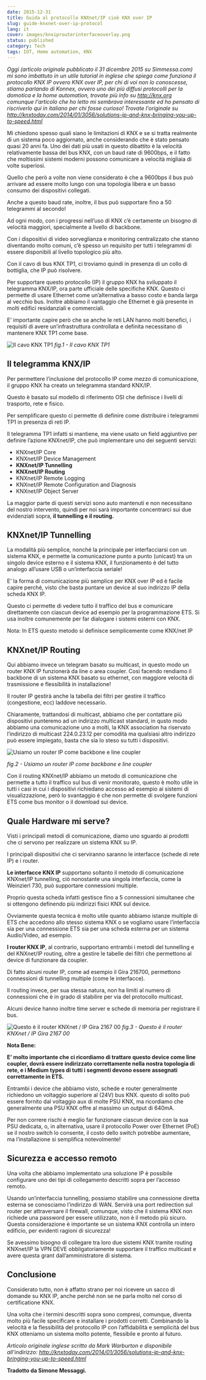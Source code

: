 ```yaml
---
date: 2015-12-31
title: Guida al protocollo KNXnet/IP cioè KNX over IP
slug: guide-knxnet-over-ip-protocol
lang: it
cover: images/knxiprouterinterfaceoverlay.png
status: published
category: Tech
tags: IOT, Home automation, KNX
---
```


*Oggi (articolo originale pubblicato il 31 dicembre 2015 su Simmessa.com) mi sono imbattuto in un utile tutorial in inglese che spiega come funziona il protocollo KNX IP ovvero KNX over IP, per chi di voi non lo conoscesse, stiamo parlando di Konnex, ovvero uno dei più diffusi protocolli per la domotica e la home automation, trovate più info su http://knx.org comunque l'articolo che ho letto mi sembrava interessante ed ho pensato di riscriverlo qui in italiano per chi fosse curioso! Trovate l'originale su http://knxtoday.com/2014/01/3056/solutions-ip-and-knx-bringing-you-up-to-speed.html*

Mi chiedono spesso quali siano le limitazioni di KNX e se si tratta realmente di un sistema poco aggiornato, anche considerando che è stato pensato quasi 20 anni fa.
Uno dei dati più usati in questo dibattito è la velocità relativamente bassa del bus KNX, con un baud rate di 9600bps, e il fatto che moltissimi sistemi moderni possono comunicare a velocità migliaia di volte superiosi.

Quello che però a volte non viene considerato è che a 9600bps il bus può arrivare ad essere molto lungo con una topologia libera e un basso consumo dei dispositivi collegati.

Anche a questo baud rate, inoltre, il bus può supportare fino a 50 telegrammi al secondo!

Ad ogni modo, con i progressi nell’uso di KNX c’è certamente un bisogno di velocità maggiori, specialmente a livello di backbone.

Con i dispositivi di video sorveglianza e monitoring centralizzato che stanno diventando molto comuni, c’è spesso un requisito per tutti i telegrammi di essere disponibili al livello topologico più alto.

Con il cavo di bus KNX TP1, ci troviamo quindi in presenza di un collo di bottiglia, che IP può risolvere.

Per supportare questo protocollo (IP) il gruppo KNX ha sviluppato il telegramma KNX/IP, ora parte ufficiale delle specifiche KNX. Questo ci permette di usare Ethernet come un’alternativa a basso costo e banda larga al vecchio bus. Inoltre abbiamo il vantaggio che Ethernet è già presente in molti edifici residanziali e commerciali.

E’ importante capire però che se anche le reti LAN hanno molti benefici, i requisiti di avere un’infrastruttura controllata e definita necessitano di mantenere KNX TP1 come base.

![Il cavo KNX TP1](/images/webp/KNX-cable.webp)
*fig.1 - Il cavo KNX TP1*

## Il telegramma KNX/IP

Per permettere l’inclusione del protocollo IP come mezzo di comunicazione, il gruppo KNX ha creato un telegramma standard KNX/IP.

Questo è basato sul modello di riferimento OSI che definisce i livelli di trasporto, rete e fisico.

Per semplificare questo ci permette di definire come distribuire i telegrammi TP1 in presenza di reti IP.

Il telegramma  TP1 infatti si mantiene, ma viene usato un field aggiuntivo per definire l’azione KNXnet/IP, che può implementare uno dei seguenti servizi:

* KNXnet/IP Core
* KNXnet/IP Device Management
* **KNXnet/IP Tunnelling**
* **KNXnet/IP Routing**
* KNXnet/IP Remote Logging
* KNXnet/IP Remote Configuration and Diagnosis
* KNXnet/IP Object Server

La maggior parte di questi servizi sono auto mantenuti e non necessitano del nostro intervento, quindi per noi sarà importante concentrarci sui due evidenziati sopra, **il tunnelling e il routing.**

## KNXnet/IP Tunnelling

La modalità più semplice, nonché la principale per interfacciarsi con un sistema KNX, e permette la comunicazione punto a punto (unicast) tra un singolo device esterno e il sistema KNX, il funzionamento è del tutto analogo all’usare USB o un’interfaccia seriale!

E’ la forma di comunicazione più semplice per KNX over IP ed è facile capire perché, visto che basta puntare un device al suo indirizzo IP della scheda KNX IP.

Questo ci permette di vedere tutto il traffico del bus e comunicare direttamente con ciascun device ad esempio per la programmazione ETS.
Si usa inoltre comunemente per far dialogare i sistemi esterni con KNX.

Nota: In ETS questo metodo si definisce semplicemente come KNX/net IP

## KNXnet/IP Routing

Qui abbiamo invece un telegram basato su multicast, in questo modo un router KNX IP funzionerà da line o area coupler. Così facendo rendiamo il backbone di un sistema KNX basato su ethernet, con maggiore velocità di trasmissione e flessibilità in installazione!

Il router IP gestirà anche la tabella dei filtri per gestire il traffico (congestione, ecc) laddove necessario.

Chiaramente, trattandosi di multicast, abbiamo che per contattare più dispositivi punteremo ad un indirizzo multicast standard, in qusto modo abbiamo una comunicazione uno a molti, la KNX association ha riservato l’indirizzo di multicast 224.0.23.12 per comodità ma qualsiasi altro indirizzo può essere impiegato, basta che sia lo steso su tutti i dispositivi.

![Usiamo un router IP come backbone e line coupler](/images/KNX-IP-network.webp)

*fig.2 - Usiamo un router IP come backbone e line coupler*

Con il routing KNXnet/IP abbiamo un metodo di comunicazione che permette a tutto il traffico sul bus di venir monitorato, questo è molto utile in tutti i casi in cui i dispositivi richiedano accesso ad esempio ai sistemi di visualizzazione, però lo svantaggio è che non permette di svolgere funzioni ETS come bus monitor o il download sui device.

## Quale Hardware mi serve?

Visti i principali metodi di comunicazione, diamo uno sguardo ai prodotti che ci servono per realizzare un sistema KNX su IP.

I principali dispositivi che ci serviranno saranno le interfacce (schede di rete IP) e i router.

**Le interfacce KNX IP** supportano soltanto il metodo di comunicazione KNXnet/IP tunnelling, ciò nonostante una singola interfaccia, come la Weinzierl 730, può supportare connessioni multiple.

Proprio questa scheda infatti gestisce fino a 5 connessioni simultanee che si ottengono definendo più indirizzi fisici KNX sul device.

Ovviamente questa tecnica è molto utile quanto abbiamo istanze multiple di ETS che accedono allo stesso sistema KNX o se vogliamo usare l’interfaccia sia per una connessione ETS sia per una scheda esterna per un sistema Audio/Video, ad esempio.

**I router KNX IP**, al contrario, supportano entrambi i metodi del tunnelling e del KNXnet/IP routing, oltre a gestire le tabelle dei filtri che permettono al device di funzionare da coupler.

Di fatto alcuni router IP, come ad esempio il Gira 216700, permettono connessioni di tunnelling multiple (come le interfacce).

Il routing invece, per sua stessa natura, non ha limiti al numero di connessioni che è in grado di stabilire per via del protocollo multicast.

Alcuni device hanno inoltre time server e schede di memoria per registrare il bus.

![Questo è il router KNXnet / IP Gira 2167 00](/images/webp/Gira-KNX-IP-router.webp)
*fig.3 - Questo è il router KNXnet / IP Gira 2167 00*

**Nota Bene:**

**E’ molto importante che ci ricordiamo di trattare questo device come line coupler, dovrà essere indirizzato correttamente nella nostra topologia di rete, e i Medium types di tutti i segmenti devono essere assegnati correttamente in ETS.**

Entrambi i device che abbiamo visto, schede e router generalmente richiedono un voltaggio superiore al (24V) bus KNX. questo di solito può essere fornito dal voltaggio aux di molte PSU KNX, ma ricordiamo che generalmente una PSU KNX offre al massimo un output di 640mA.

Per non correre rischi è meglio far funzionare ciascun device con la sua PSU dedicata, o, in alternativa, usare il protocollo Power over Ethernet (PoE) se il nostro switch lo consente, il costo dello switch potrebbe aumentare, ma l’installazione si semplifica notevolmente!

## Sicurezza e accesso remoto

Una volta che abbiamo implementato una soluzione IP è possibile configurare uno dei tipi di collegamento descritti sopra per l’accesso remoto.

Usando un’interfaccia tunnelling, possiamo stabilire una connessione diretta esterna se conosciamo l’indirizzo di WAN. Servirà una port redirection sul router per attraversare il firewall, comunque, visto che il sistema KNX non richiede una password per essere utilizzato, non è il metodo più sicuro. Questa considerazione è importante se un sistema KNX controlla un intero edificio, per evidenti ragioni di sicurezza!

Se avessimo bisogno di collegare tra loro due sistemi KNX tramite routing KNXnet/IP la VPN DEVE obbligatoriamente supportare il traffico multicast e avere questa grant dall’amministratore di sistema.

## Conclusione

Considerato tutto, non è affatto strano per noi ricevere un sacco di domande su KNX IP, anche perché non se ne parla molto nel corso di certificatione KNX.

Una volta che i termini descritti sopra sono compresi, comunque, diventa molto più facile specificare e installare i prodotti corretti. Combinando la velocità e la flessibilità del protocollo IP con l’affidabilità e semplicità del bus KNX otteniamo un sistema molto potente, flessibile e pronto al futuro.

*Articolo originale inglese scritto da Mark Warburton e disponibile all’indirizzo:
http://knxtoday.com/2014/01/3056/solutions-ip-and-knx-bringing-you-up-to-speed.html*

**Tradotto da Simone Messaggi.**
